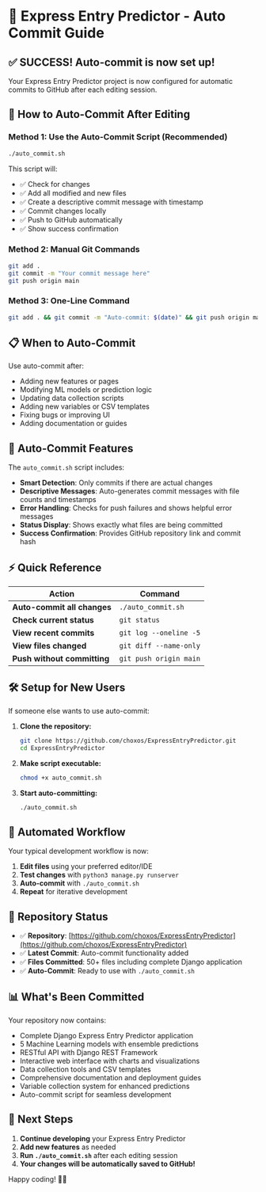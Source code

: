 # 🚀 Express Entry Predictor - Auto Commit Guide

## ✅ **SUCCESS! Auto-commit is now set up!**

Your Express Entry Predictor project is now configured for automatic commits to GitHub after each editing session.

## 🎯 **How to Auto-Commit After Editing**

### **Method 1: Use the Auto-Commit Script (Recommended)**
```bash
./auto_commit.sh
```

This script will:
- ✅ Check for changes
- ✅ Add all modified and new files  
- ✅ Create a descriptive commit message with timestamp
- ✅ Commit changes locally
- ✅ Push to GitHub automatically
- ✅ Show success confirmation

### **Method 2: Manual Git Commands**
```bash
git add .
git commit -m "Your commit message here"
git push origin main
```

### **Method 3: One-Line Command**
```bash
git add . && git commit -m "Auto-commit: $(date)" && git push origin main
```

## 📋 **When to Auto-Commit**

Use auto-commit after:
- Adding new features or pages
- Modifying ML models or prediction logic
- Updating data collection scripts
- Adding new variables or CSV templates
- Fixing bugs or improving UI
- Adding documentation or guides

## 🔧 **Auto-Commit Features**

The `auto_commit.sh` script includes:
- **Smart Detection**: Only commits if there are actual changes
- **Descriptive Messages**: Auto-generates commit messages with file counts and timestamps
- **Error Handling**: Checks for push failures and shows helpful error messages
- **Status Display**: Shows exactly what files are being committed
- **Success Confirmation**: Provides GitHub repository link and commit hash

## ⚡ **Quick Reference**

| Action | Command |
|--------|---------|
| **Auto-commit all changes** | `./auto_commit.sh` |
| **Check current status** | `git status` |
| **View recent commits** | `git log --oneline -5` |
| **View files changed** | `git diff --name-only` |
| **Push without committing** | `git push origin main` |

## 🛠️ **Setup for New Users**

If someone else wants to use auto-commit:

1. **Clone the repository:**
   ```bash
   git clone https://github.com/choxos/ExpressEntryPredictor.git
   cd ExpressEntryPredictor
   ```

2. **Make script executable:**
   ```bash
   chmod +x auto_commit.sh
   ```

3. **Start auto-committing:**
   ```bash
   ./auto_commit.sh
   ```

## 🔄 **Automated Workflow**

Your typical development workflow is now:

1. **Edit files** using your preferred editor/IDE
2. **Test changes** with `python3 manage.py runserver`
3. **Auto-commit** with `./auto_commit.sh`
4. **Repeat** for iterative development

## 🎉 **Repository Status**

- ✅ **Repository**: [https://github.com/choxos/ExpressEntryPredictor](https://github.com/choxos/ExpressEntryPredictor)
- ✅ **Latest Commit**: Auto-commit functionality added
- ✅ **Files Committed**: 50+ files including complete Django application
- ✅ **Auto-Commit**: Ready to use with `./auto_commit.sh`

## 📊 **What's Been Committed**

Your repository now contains:
- Complete Django Express Entry Predictor application
- 5 Machine Learning models with ensemble predictions
- RESTful API with Django REST Framework
- Interactive web interface with charts and visualizations
- Data collection tools and CSV templates
- Comprehensive documentation and deployment guides
- Variable collection system for enhanced predictions
- Auto-commit script for seamless development

## 🚀 **Next Steps**

1. **Continue developing** your Express Entry Predictor
2. **Add new features** as needed
3. **Run `./auto_commit.sh`** after each editing session
4. **Your changes will be automatically saved to GitHub!**

Happy coding! 🎯✨ 